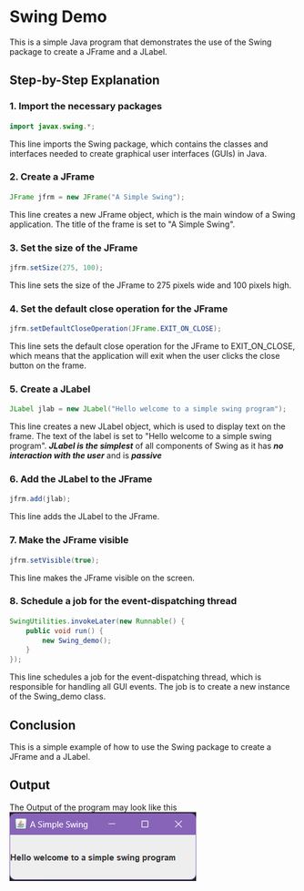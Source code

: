  # Swing Demo

This is a simple Java program that demonstrates the use of the Swing package to create a JFrame and a JLabel.

## Step-by-Step Explanation

### 1. Import the necessary packages

```java
import javax.swing.*;
```

This line imports the Swing package, which contains the classes and interfaces needed to create graphical user interfaces (GUIs) in Java.

### 2. Create a JFrame

```java
JFrame jfrm = new JFrame("A Simple Swing");
```

This line creates a new JFrame object, which is the main window of a Swing application. The title of the frame is set to "A Simple Swing".

### 3. Set the size of the JFrame

```java
jfrm.setSize(275, 100);
```

This line sets the size of the JFrame to 275 pixels wide and 100 pixels high.

### 4. Set the default close operation for the JFrame

```java
jfrm.setDefaultCloseOperation(JFrame.EXIT_ON_CLOSE);
```

This line sets the default close operation for the JFrame to EXIT_ON_CLOSE, which means that the application will exit when the user clicks the close button on the frame.

### 5. Create a JLabel

```java
JLabel jlab = new JLabel("Hello welcome to a simple swing program");
```

This line creates a new JLabel object, which is used to display text on the frame. The text of the label is set to "Hello welcome to a simple swing program".
***JLabel is the simplest*** of all components of Swing as it has ***no interaction with the user*** and is ***passive***

### 6. Add the JLabel to the JFrame

```java
jfrm.add(jlab);
```

This line adds the JLabel to the JFrame.

### 7. Make the JFrame visible

```java
jfrm.setVisible(true);
```

This line makes the JFrame visible on the screen.

### 8. Schedule a job for the event-dispatching thread

```java
SwingUtilities.invokeLater(new Runnable() {
    public void run() {
        new Swing_demo();
    }
});
```

This line schedules a job for the event-dispatching thread, which is responsible for handling all GUI events. The job is to create a new instance of the Swing_demo class.

## Conclusion

This is a simple example of how to use the Swing package to create a JFrame and a JLabel.

## Output

The Output of the program may look like this
<br>
![Alt text](image.png)